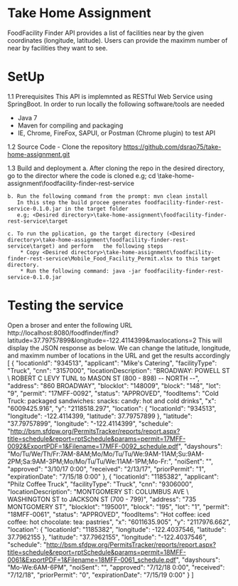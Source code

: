 # Take Home Assignment

FoodFacility Finder API provides a list of facilities near by the given coordinates (longitude, latitude). Users can provide the maximm number of near by facilities they want to see.

# SetUp

1.1 Prerequisites
This API is implemnted as RESTful Web Service using SpringBoot. In order to run locally the following software/tools are needed 

* Java 7
* Maven for compiling and packaging
* IE, Chrome, FireFox, SAPUI, or Postman (Chrome plugin) to test API

1.2 Source Code
	- Clone the repository https://github.com/dsrao75/take-home-assignment.git
	
1.3 Build and deployment
	a. After cloning the repo in the desired directory, go to the director where the code is cloned
	   e.g; cd <Desired directory>\take-home-assignment\foodfacility-finder-rest-service
	 
	b. Run the following command from the prompt: mvn clean install
	   In this step the build procee generates foodfacility-finder-rest-service-0.1.0.jar in the target folder  
	   e.g; <Desired directory>\take-home-assignment\foodfacility-finder-rest-service\target
	  
	c. To run the pplication, go the target directory (<Desired directory>\take-home-assignment\foodfacility-finder-rest-service\target) and perform   the following steps
		* Copy <Desired directory>\take-home-assignment\foodfacility-finder-rest-service\Mobile_Food_Facility_Permit.xlsx to this target directory.
		* Run the following command: java -jar foodfacility-finder-rest-service-0.1.0.jar

# Testing the service

Open a broser and enter the following URL
	http://localhost:8080/foodfinder/find?latitude=37.79757899&longitude=-122.4114399&maxlocations=2
This will display the JSON response as below. We can change the latitude, longitude, and maximm number of locations in the URL and get the results accordingly
[
    {
        "locationId": "934513",
        "applicant": "Mike's Catering",
        "facilityType": "Truck",
        "cnn": "3157000",
        "locationDescription": "BROADWAY: POWELL ST \\ ROBERT C LEVY TUNL to MASON ST (800 - 898) -- NORTH --",
        "address": "860 BROADWAY",
        "blocklot": "148009",
        "block": "148",
        "lot": "9",
        "permit": "17MFF-0092",
        "status": "APPROVED",
        "foodItems": "Cold Truck: packaged sandwiches: snacks: candy: hot and cold drinks",
        "x": "6009425.916",
        "y": "2118518.297",
        "location": {
            "locationId": "934513",
            "longitude": -122.4114399,
            "latitude": 37.79757899
        },
        "latitude": "37.79757899",
        "longitude": "-122.4114399",
        "schedule": "http://bsm.sfdpw.org/PermitsTracker/reports/report.aspx?title=schedule&report=rptSchedule&params=permit=17MFF-0092&ExportPDF=1&Filename=17MFF-0092_schedule.pdf",
        "dayshours": "Mo/Tu/We/Th/Fr:7AM-8AM;Mo/Mo/Tu/Tu/We:9AM-11AM;Su:9AM-2PM;Sa:9AM-3PM;Mo/Mo/Tu/Tu/We:11AM-1PM;Mo-Fr:",
        "noiSent": "",
        "approved": "3/10/17 0:00",
        "received": "2/13/17",
        "priorPermit": "1",
        "expirationDate": "7/15/18 0:00"
    },
    {
        "locationId": "1185382",
        "applicant": "Philz Coffee Truck",
        "facilityType": "Truck",
        "cnn": "9306000",
        "locationDescription": "MONTGOMERY ST: COLUMBUS AVE \\ WASHINGTON ST to JACKSON ST (700 - 799)",
        "address": "735 MONTGOMERY ST",
        "blocklot": "195001",
        "block": "195",
        "lot": "1",
        "permit": "18MFF-0061",
        "status": "APPROVED",
        "foodItems": "Hot coffee: iced coffee: hot chocolate: tea: pastries",
        "x": "6011635.905",
        "y": "2117976.662",
        "location": {
            "locationId": "1185382",
            "longitude": -122.4037546,
            "latitude": 37.7962155
        },
        "latitude": "37.7962155",
        "longitude": "-122.4037546",
        "schedule": "http://bsm.sfdpw.org/PermitsTracker/reports/report.aspx?title=schedule&report=rptSchedule&params=permit=18MFF-0061&ExportPDF=1&Filename=18MFF-0061_schedule.pdf",
        "dayshours": "Mo-We:6AM-6PM",
        "noiSent": "",
        "approved": "7/12/18 0:00",
        "received": "7/12/18",
        "priorPermit": "0",
        "expirationDate": "7/15/19 0:00"
    }
]
	
	 
	